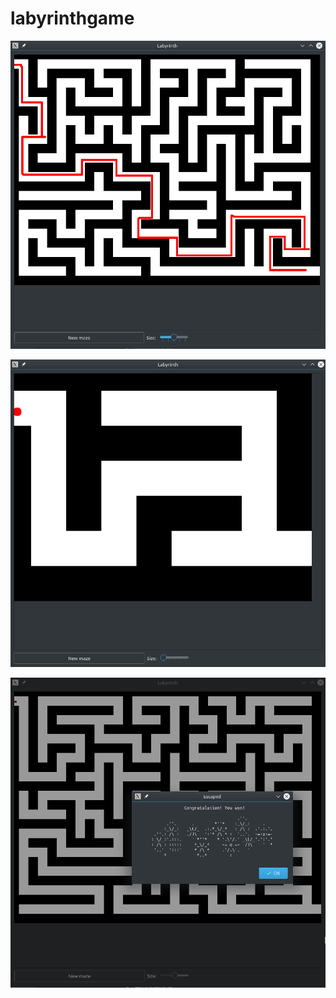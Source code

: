 # labyrinthgame
![](img/labyrinth_path.png)

![](img/labyrinth_big.png)

![](img/labyrinth_winner.png)
